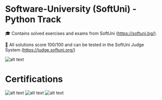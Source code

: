 # Software-University (SoftUni) - Python Track 
🎓 Contains solved exercises and exams from SoftUni (https://softuni.bg/).

📝 All solutions score 100/100 and can be tested in the SoftUni Judge System (https://judge.softuni.org/)

![alt text](https://codeweek-s3.s3.amazonaws.com/event_picture/SoftUni-Logo-Flat.png)
# Certifications
![alt text](https://user-images.githubusercontent.com/79607385/172675186-aa7990b5-1dbb-4500-88d9-9e86da1dd4c1.jpeg)
![alt text](https://user-images.githubusercontent.com/79607385/172675680-ca789f1a-0800-47f2-87a8-f5b69fefe19f.jpeg)
![alt text](https://user-images.githubusercontent.com/79607385/172675698-53a2e2f4-8d81-4538-9a16-f0f6d659b273.jpeg)
